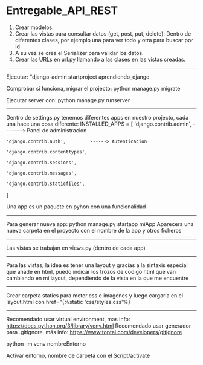 # Entregable_API_REST


1. Crear modelos.
2. Crear las vistas para consultar datos (get, post, put, delete):
 Dentro de diferentes clases, por ejemplo una para ver todo y otra para buscar por id
3. A su vez se crea el Serializer para validar los datos.
4. Crear las URLs en url.py llamando a las clases en las vistas creadas.

________________________________________________________________________________________

Ejecutar: "django-admin startproject aprendiendo_django

Comprobar si funciona, migrar el projecto: python manage.py migrate

Ejecutar server con: python manage.py runserver

______________________________________________________________
Dentro de settings.py tenemos diferentes apps en nuestro projecto, cada una hace una cosa diferente:
INSTALLED_APPS = [
    'django.contrib.admin',        ------> Panel de administracion
    
    'django.contrib.auth',         ------> Autenticacion
    
    'django.contrib.contenttypes',
    
    'django.contrib.sessions',
    
    'django.contrib.messages',
    
    'django.contrib.staticfiles',
    
]

Una app es un paquete en pyhon con una funcionalidad

____________________________________________________________________

Para generar nueva app: python manage.py startapp miApp
Aparecera una nueva carpeta en el proyecto con el nombre de la app y otros ficheros

_____________________________________________________________________

Las vistas se trabajan en views.py (dentro de cada app)

______________________________________________________________

Para las vistas, la idea es tener una layout y gracias a la sintaxis especial
que añade en html, puedo indicar los trozos de codigo html que van cambiando
en mi layout, dependiendo de la vista en la que me encuentre

____________________________________________________________________

Crear carpeta statics para meter css e imagenes y luego cargarla en el layout.html
con  href="{%static 'css/styles.css'%}
____________________________________________________________________ 

Recomendado usar virtual environment, mas info: https://docs.python.org/3/library/venv.html
Recomendado usar generador para .gitignore, más info: https://www.toptal.com/developers/gitignore

python -m venv nombreEntorno

Activar entorno, nombre de carpeta con el Script/activate
